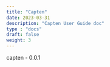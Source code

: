 ```yaml
---
title: "Capten"
date: 2023-03-31
description: "Capten User Guide doc"
type : "docs"
draft: false
weight: 3
---
```


capten - 0.0.1